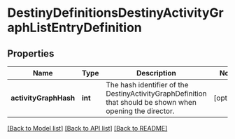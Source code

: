 # DestinyDefinitionsDestinyActivityGraphListEntryDefinition

## Properties
Name | Type | Description | Notes
------------ | ------------- | ------------- | -------------
**activityGraphHash** | **int** | The hash identifier of the DestinyActivityGraphDefinition that should be shown when opening the director. | [optional] 

[[Back to Model list]](../README.md#documentation-for-models) [[Back to API list]](../README.md#documentation-for-api-endpoints) [[Back to README]](../README.md)


